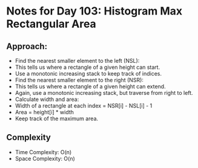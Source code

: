 # Notes for Day 103: Histogram Max Rectangular Area

## Approach:

- Find the nearest smaller element to the left (NSL):
- This tells us where a rectangle of a given height can start.
- Use a monotonic increasing stack to keep track of indices.
- Find the nearest smaller element to the right (NSR):
- This tells us where a rectangle of a given height can extend.
- Again, use a monotonic increasing stack, but traverse from right to left.
- Calculate width and area:
- Width of a rectangle at each index = NSR[i] - NSL[i] - 1
- Area = height[i] * width
- Keep track of the maximum area.

## Complexity

- Time Complexity: O(n)
- Space Complexity: O(n)
